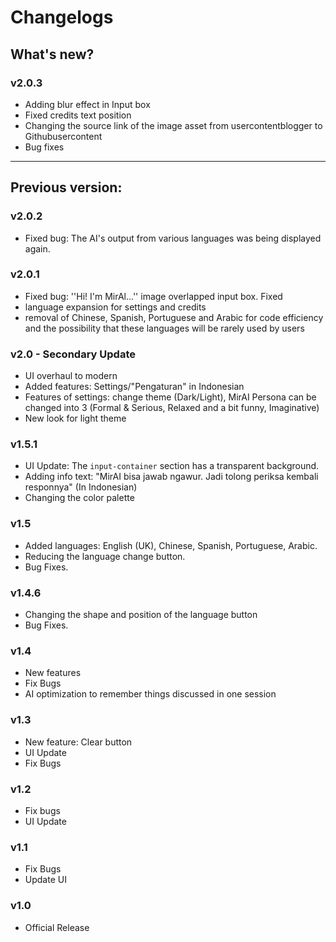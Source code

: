 # Changelogs

## What's new?
### v2.0.3
- Adding blur effect in Input box
- Fixed credits text position
- Changing the source link of the image asset from usercontentblogger to Githubusercontent
- Bug fixes
  
---

## Previous version:
### v2.0.2
- Fixed bug: The AI's output from various languages was being displayed again.

### v2.0.1
- Fixed bug: ''Hi! I'm MirAl...'' image overlapped input box. Fixed
- language expansion for settings and credits
- removal of Chinese, Spanish, Portuguese and Arabic for code efficiency and the possibility that these languages will be rarely used by users

### v2.0 - Secondary Update
- UI overhaul to modern
- Added features: Settings/"Pengaturan" in Indonesian
- Features of settings: change theme (Dark/Light), MirAI Persona can be changed into 3 (Formal & Serious, Relaxed and a bit funny, Imaginative)
- New look for light theme

### v1.5.1
- UI Update: The ``input-container`` section has a transparent background.
- Adding info text: "MirAI bisa jawab ngawur. Jadi tolong periksa kembali responnya" (In Indonesian)
- Changing the color palette

### v1.5
- Added languages: English (UK), Chinese, Spanish, Portuguese, Arabic.
- Reducing the language change button.
- Bug Fixes.

### v1.4.6
- Changing the shape and position of the language button
- Bug Fixes.
  
### v1.4
- New features
- Fix Bugs
- AI optimization to remember things discussed in one session
  
### v1.3
- New feature: Clear button
- UI Update
- Fix Bugs
  
### v1.2
- Fix bugs
- UI Update

### v1.1
- Fix Bugs
- Update UI

### v1.0
- Official Release
